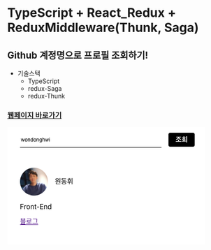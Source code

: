 # TypeScript + React_Redux + ReduxMiddleware(Thunk, Saga)

## Github 계정명으로 프로필 조회하기!

- 기술스택 
  - TypeScript 
  - redux-Saga 
  - redux-Thunk

### [웹페이지 바로가기](https://wondonghwi.github.io/Github_Lookup_TypeScript_Redux/)

![](images/img.png)
